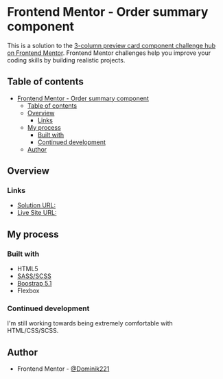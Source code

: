 # Frontend Mentor - Order summary component

This is a solution to the [3-column preview card component challenge hub on Frontend Mentor](https://www.frontendmentor.io/challenges/3column-preview-card-component-pH92eAR2-). Frontend Mentor challenges help you improve your coding skills by building realistic projects. 

## Table of contents

- [Frontend Mentor - Order summary component](#frontend-mentor---order-summary-component)
  - [Table of contents](#table-of-contents)
  - [Overview](#overview)
    - [Links](#links)
  - [My process](#my-process)
    - [Built with](#built-with)
    - [Continued development](#continued-development)
  - [Author](#author)

## Overview

### Links

- [Solution URL:](https://www.frontendmentor.io/solutions/stats-preview-card-component-challenge-htmlscss-aGoDI7FBz)
- [Live Site URL:](https://dominik221.github.io/fmexam2.github.io/)

## My process

### Built with

- HTML5
- [SASS/SCSS](https://sass-lang.com/)
- [Boostrap 5.1](https://getbootstrap.com/)
- Flexbox

### Continued development
I'm still working towards being extremely comfortable with HTML/CSS/SCSS.

## Author
- Frontend Mentor - [@Dominik221](https://www.frontendmentor.io/profile/Dominik221)